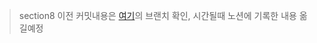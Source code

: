 > section8 이전 커밋내용은 [여기](https://github.com/devstefancho/udemy-modern-react/tree/master )의 브랜치 확인, 시간될때 노션에 기록한 내용 옮길예정



